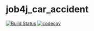 # job4j_car_accident
[![Build Status](https://travis-ci.com/staskorobeynikov/job4j_car_accident.svg?branch=master)](https://travis-ci.com/staskorobeynikov/job4j_car_accident)
[![codecov](https://codecov.io/gh/staskorobeynikov/job4j_car_accident/branch/master/graph/badge.svg)](https://codecov.io/gh/staskorobeynikov/job4j_car_accident)